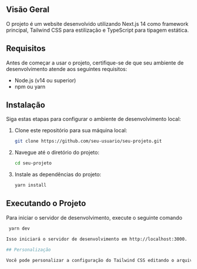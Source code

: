 ## Visão Geral

O projeto é um website desenvolvido utilizando Next.js 14 como framework principal, Tailwind CSS para estilização e TypeScript para tipagem estática.

## Requisitos

Antes de começar a usar o projeto, certifique-se de que seu ambiente de desenvolvimento atende aos seguintes requisitos:

- Node.js (v14 ou superior)
- npm ou yarn

## Instalação

Siga estas etapas para configurar o ambiente de desenvolvimento local:

1. Clone este repositório para sua máquina local:

   ```bash
   git clone https://github.com/seu-usuario/seu-projeto.git


2. Navegue até o diretório do projeto:

   ```bash
   cd seu-projeto

3. Instale as dependências do projeto:

   ```bash
   yarn install

## Executando o Projeto

Para iniciar o servidor de desenvolvimento, execute o seguinte comando

  ```bash
   yarn dev

Isso iniciará o servidor de desenvolvimento em http://localhost:3000.

## Personalização

Você pode personalizar a configuração do Tailwind CSS editando o arquivo tailwind.config.js. Consulte a documentação do Tailwind CSS para obter mais informações sobre personalização.